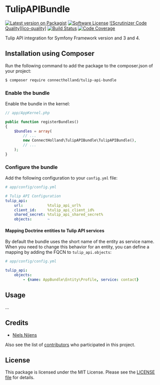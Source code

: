 # TulipAPIBundle

[![Latest version on Packagist][icon-version]][link-version]
[![Software License][icon-license]](LICENSE.md)
[![Scrutinizer Code Quality][ico-quality]][link-quality]
[![Build Status][icon-build]][link-build]
[![Code Coverage][icon-coverage]][link-coverage]

Tulip API integration for Symfony Framework version and 3 and 4.

## Installation using Composer
Run the following command to add the package to the composer.json of your project:

``` bash
$ composer require connectholland/tulip-api-bundle
```

### Enable the bundle
Enable the bundle in the kernel:

``` php
// app/AppKernel.php

public function registerBundles()
{
    $bundles = array(
        // ...
        new ConnectHolland\TulipAPIBundle\TulipAPIBundle(),
        // ...
    );
}
```

### Configure the bundle
Add the following configuration to your `config.yml` file:

``` yml
# app/config/config.yml

# Tulip API Configuration
tulip_api:
    url:           %tulip_api_url%
    client_id:     %tulip_api_client_id%
    shared_secret: %tulip_api_shared_secret%
    objects:       ~
```

#### Mapping Doctrine entities to Tulip API services
By default the bundle uses the short name of the entity as service name.
When you need to change this behavior for an entity, you can define a mapping by adding the FQCN to `tulip_api.objects`:

``` yml
# app/config/config.yml

tulip_api:
    objects:
        - {name: AppBundle\Entity\Profile, service: contact}
```


## Usage
...


## Credits
- [Niels Nijens][link-author]

Also see the list of [contributors][link-contributors] who participated in this project.

## License

This package is licensed under the MIT License. Please see the [LICENSE file](LICENSE.md) for details.

[icon-version]: https://img.shields.io/packagist/v/connectholland/tulip-api-bundle.svg
[icon-license]: https://img.shields.io/badge/license-MIT-brightgreen.svg
[icon-build]: https://scrutinizer-ci.com/g/ConnectHolland/TulipAPIBundle/badges/build.png?b=master
[icon-coverage]: https://scrutinizer-ci.com/g/ConnectHolland/TulipAPIBundle/badges/coverage.png?b=master
[icon-quality]: https://scrutinizer-ci.com/g/ConnectHolland/TulipAPIBundle/badges/quality-score.png?b=master

[link-version]: https://packagist.org/packages/connectholland/tulip-api-bundle
[link-build]: https://scrutinizer-ci.com/g/ConnectHolland/TulipAPIBundle/build-status/master
[link-coverage]: https://scrutinizer-ci.com/g/ConnectHolland/TulipAPIBundle/?branch=master
[link-quality]: https://scrutinizer-ci.com/g/ConnectHolland/TulipAPIBundle/?branch=master
[link-author]: https://github.com/niels-nijens
[link-contributors]: ../../contributors
